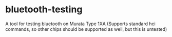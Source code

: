 # bluetooth-testing
A tool for testing bluetooth on Murata Type 1XA (Supports standard hci commands, so other chips should be supported as well, but this is untested)

